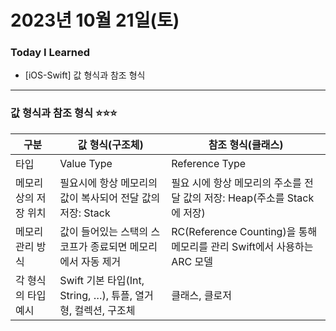 # 2023년 10월 21일(토)

### Today I Learned

- [iOS-Swift] 값 형식과 참조 형식

---

### 값 형식과 참조 형식 ⭐️⭐️⭐️

| 구분                  | 값 형식(구조체)                                              | 참조 형식(클래스)                                            |
| --------------------- | ------------------------------------------------------------ | ------------------------------------------------------------ |
| 타입                  | Value Type                                                   | Reference Type                                               |
| 메모리 상의 저장 위치 | 필요시에 항상 메모리의 값이 복사되어 전달 값의 저장: Stack   | 필요 시에 항상 메모리의 주소를 전달 값의 저장: Heap(주소를 Stack에 저장) |
| 메모리 관리 방식      | 값이 들어있는 스택의 스코프가 종료되면 메모리에서 자동 제거  | RC(Reference Counting)을 통해 메모리를 관리 Swift에서 사용하는 ARC 모델 |
| 각 형식의 타입 예시   | Swift 기본 타입(Int, String, …), 튜플, 열거형, 컬렉션, 구조체 | 클래스, 클로저                                               |